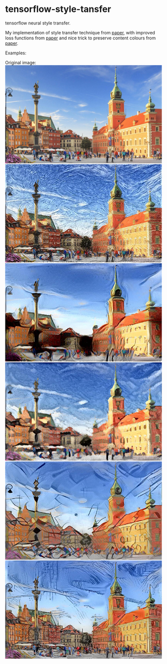 # tensorflow-style-tansfer

tensorflow neural style transfer.

My implementation of style transfer technique from [paper](https://arxiv.org/pdf/1508.06576.pdf), 
with improved loss functions from [paper](https://arxiv.org/pdf/1603.08155.pdf) 
and nice trick to preserve content colours from [paper](https://arxiv.org/pdf/1606.05897.pdf).

Examples:

Original image:
![content](https://github.com/mystic123/tensorflow-style-transfer/raw/master/images/content.jpg)    
![vangogh](https://github.com/mystic123/tensorflow-style-transfer/raw/master/images/vangogh_result.jpg)    
![dali](https://github.com/mystic123/tensorflow-style-transfer/raw/master/images/dali_result.jpg)      
![kandynski](https://github.com/mystic123/tensorflow-style-transfer/raw/master/images/kandynski_result.jpg)    
![kandynski2](https://github.com/mystic123/tensorflow-style-transfer/raw/master/images/kandynski2_result.jpg)    
![sketch](https://github.com/mystic123/tensorflow-style-transfer/raw/master/images/sketch_result.jpg)    

